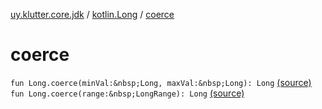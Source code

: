 [uy.klutter.core.jdk](../index.md) / [kotlin.Long](index.md) / [coerce](.)


# coerce

`fun Long.coerce(minVal:&nbsp;Long, maxVal:&nbsp;Long): Long` [(source)](https://github.com/kohesive/klutter/blob/master/core-jdk6/src/main/kotlin/uy/klutter/core/jdk/Numbers.kt#L13)
`fun Long.coerce(range:&nbsp;LongRange): Long` [(source)](https://github.com/kohesive/klutter/blob/master/core-jdk6/src/main/kotlin/uy/klutter/core/jdk/Numbers.kt#L14)


